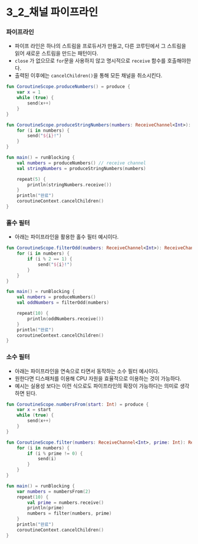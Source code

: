 # 3_2_채널 파이프라인

### 파이프라인
- 파이프 라인은 하나의 스트림을 프로듀서가 만들고, 다른 코루틴에서 그 스트림을 읽어 새로운 스트림을 만드는 패턴이다.
- `close` 가 없으므로 `for`문을 사용하지 않고 명시적으로 `receive` 함수를 호출해야한다.
- 출력된 이후에는 `cancelChildren()`을 통해 모든 채널을 취소시킨다.

```kotlin
fun CoroutineScope.produceNumbers() = produce {
    var x = 1
    while (true) {
        send(x++) 
    }
}

fun CoroutineScope.produceStringNumbers(numbers: ReceiveChannel<Int>): ReceiveChannel<String> = produce {
    for (i in numbers) {
        send("${i}!") 
    }
}

fun main() = runBlocking {
    val numbers = produceNumbers() // receive channel
    val stringNumbers = produceStringNumbers(numbers)

    repeat(5) {
        println(stringNumbers.receive()) 
    }
    println("완료")
    coroutineContext.cancelChildren() 
}
```

### 홀수 필터
- 아래는 파이프라인을 활용한 홀수 필터 예시이다.

```kotlin
fun CoroutineScope.filterOdd(numbers: ReceiveChannel<Int>): ReceiveChannel<String> = produce {// 샌드 채널 (ProduceScope = CoroutineScope + SendScope)
    for (i in numbers) {
        if (i % 2 == 1) { 
            send("${i}!")
        }
    }
}

fun main() = runBlocking {
    val numbers = produceNumbers() 
    val oddNumbers = filterOdd(numbers) 

    repeat(10) {
        println(oddNumbers.receive())
    }
    println("완료")
    coroutineContext.cancelChildren()
}
```

### 소수 필터
- 아래는 파이프라인을 연속으로 타면서 동작하는 소수 필터 예시이다.
- 원한다면 디스패처를 이용해 CPU 자원을 효율적으로 이용하는 것이 가능하다.
- 예시는 실용성 보다는 이런 식으로도 파이프라인의 확장이 가능하다는 의미로 생각하면 된다.

```kotlin
fun CoroutineScope.numbersFrom(start: Int) = produce {
    var x = start
    while (true) {
        send(x++)
    }
}

fun CoroutineScope.filter(numbers: ReceiveChannel<Int>, prime: Int): ReceiveChannel<Int> = produce {
    for (i in numbers) {
        if (i % prime != 0) { 
            send(i)
        }
    }
}

fun main() = runBlocking {
    var numbers = numbersFrom(2) 
    repeat(10) {
        val prime = numbers.receive() 
        println(prime)
        numbers = filter(numbers, prime) 
    }
    println("완료")
    coroutineContext.cancelChildren()
}
```